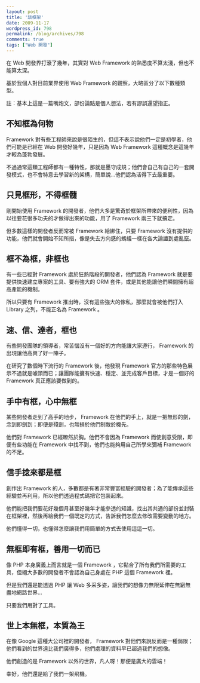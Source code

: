 ```yaml
---
layout: post
title: '談框架'
date: 2009-11-17
wordpress_id: 798
permalink: /blog/archives/798
comments: true
tags: ["Web 開發"]
---
```


在 Web 開發界打滾了幾年，其實對 Web Framework 的熟悉度不算太淺，但也不能算太深。

基於我個人對目前業界使用 Web Framework 的觀察，大略區分了以下數種類型。

註：基本上這是一篇嘴炮文，部份論點是個人想法，若有謬誤還望指正。

<!--more-->

## 不知框為何物

Framework 對有些工程師來說是很陌生的，但這不表示說他們一定是初學者，他們可能是已經在 Web 開發好幾年，只是因為 Web Framework 這種概念是這幾年才較為蓬勃發展。

不過通常這類工程師都有一種特性，那就是墨守成規；他們會自己有自己的一套開發模式，也不會特意去學習新的架構，簡單說...他們認為活得下去最重要。

## 只見框形，不得框髓

剛開始使用 Framework 的開發者，他們大多是驚奇於框架所帶來的便利性，因為以往要花很多功夫的才做得出來的功能，用了 Framework 兩三下就搞定。

但多數這樣的開發者反而常被 Framework 給綁住，只要 Framework 沒有提供的功能，他們就會開始不知所措，像是失去方向感的螞蟻一樣在各大論譠到處亂竄。

## 框不為框，非框也

有一些已經對 Framework 處於狂熱階段的開發者，他們認為 Framework 就是要提供快速建立專案的工具、要有強大的 ORM 套件，或是其他能讓他們瞬間擁有超高產能的機制。

所以只要有 Framework 推出時，沒有這些強大的傢私，那麼就會被他們打入 Library 之列，不能正名為 Framework 。

## 速、信、達者，框也

有些開發團隊的領導者，常苦惱沒有一個好的方向能讓大家遵行， Framework 的出現讓他高興了好一陣子。

在研究了數個時下流行的 Framework 後，他發現 Framework 官方的那些特色展示不過就是噱頭而已；讓團隊能擁有快速、穩定、並完成客戶目標，才是一個好的 Framework 真正應該要做到的。

## 手中有框，心中無框

某些開發者走到了高手的地步， Framework 在他們的手上，就是一把無形的劍，念到即劍到；即便是殘劍，也無損於他們制敵於機先。

他們對 Framework 已經瞭然於胸。他們不會因為 Framework 而使創意受限，即便有些功能在 Framework 中找不到，他們也能夠用自己所學來彌補 Framework 的不足。

## 信手捻來都是框

創作出 Framework 的人，多數都是有著非常豐富經驗的開發者；為了能傳承這些經驗並再利用，所以他們透過程式碼把它包裝起來。

他們能把我們要花好幾個月甚至好幾年才能參透的知識，找出其共通的部份並封裝在框架裡，然後再給我們一個既定的方式，告訴我們怎麼去修改需要變動的地方。

他們懂得一切，也懂得怎麼讓我們用簡單的方式去使用這這一切。

## 無框即有框，善用一切而已

像 PHP 本身廣義上而言就是一個 Framework ，它黏合了所有我們所需要的工具，但絕大多數的開發者不會認為自己身處在 PHP 這個 Framework 裡。

但是我們還是能透過 PHP 讓 Web 多采多姿，讓我們的想像力無限延伸在無窮無盡地網路世界...

只要我們用對了工具。

## 世上本無框，本質為王

在像 Google 這種大公司裡的開發者， Framework 對他們來說反而是一種侷限；他們看到的世界遠比我們廣得多，他們處理的資料早已超過我們的想像。

他們創造的是 Framework 以外的世界，凡人呀！那便是廣大的雲端！

幸好，他們還是給了我們一架飛機。
